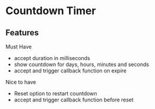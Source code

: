 # Countdown Timer

## Features

Must Have

- accept duration in milliseconds
- show countdown for days, hours, minutes and seconds
- accept and trigger callback function on expire

Nice to have

- Reset option to restart countdown
- accept and trigger callback function before reset
